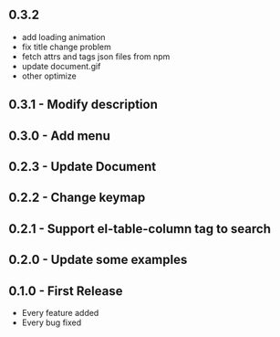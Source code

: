 ## 0.3.2
* add loading animation
* fix title change problem
* fetch attrs and tags json files from npm
* update document.gif
* other optimize

## 0.3.1 - Modify description

## 0.3.0 - Add menu

## 0.2.3 - Update Document

## 0.2.2 - Change keymap

## 0.2.1 - Support el-table-column tag to search

## 0.2.0 - Update some examples

## 0.1.0 - First Release
* Every feature added
* Every bug fixed
